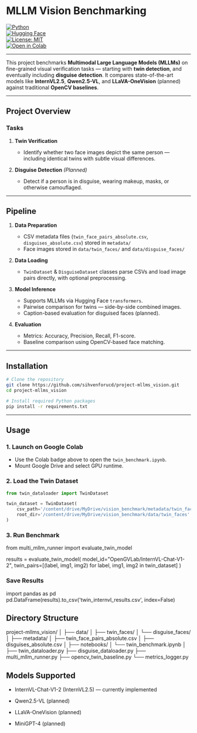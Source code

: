 # MLLM Vision Benchmarking

[![Python](https://img.shields.io/badge/python-3.10%2B-blue)](https://www.python.org/)  
[![Hugging Face](https://img.shields.io/badge/Models-HuggingFace-yellow)](https://huggingface.co/)  
[![License: MIT](https://img.shields.io/badge/License-MIT-green.svg)](LICENSE)  
[![Open in Colab](https://colab.research.google.com/assets/colab-badge.svg)](https://colab.research.google.com/github/sihvenforucd/project-mllms_vision/blob/main/notebooks/twin_benchmark.ipynb)

---

This project benchmarks **Multimodal Large Language Models (MLLMs)** on fine-grained visual verification tasks — starting with **twin detection**, and eventually including **disguise detection**. It compares state-of-the-art models like **InternVL2.5**, **Qwen2.5-VL**, and **LLaVA-OneVision** (planned) against traditional **OpenCV baselines**.

---

## Project Overview

### Tasks
1. **Twin Verification**
   - Identify whether two face images depict the same person — including identical twins with subtle visual differences.

2. **Disguise Detection** *(Planned)*
   - Detect if a person is in disguise, wearing makeup, masks, or otherwise camouflaged.

---

## Pipeline

1. **Data Preparation**
   - CSV metadata files (`twin_face_pairs_absolute.csv`, `disguises_absolute.csv`) stored in `metadata/`
   - Face images stored in `data/twin_faces/` and `data/disguise_faces/`

2. **Data Loading**
   - `TwinDataset` & `DisguiseDataset` classes parse CSVs and load image pairs directly, with optional preprocessing.

3. **Model Inference**
   - Supports MLLMs via Hugging Face `transformers`.  
   - Pairwise comparison for twins — side-by-side combined images.  
   - Caption-based evaluation for disguised faces (planned).

4. **Evaluation**
   - Metrics: Accuracy, Precision, Recall, F1-score.  
   - Baseline comparison using OpenCV-based face matching.

---

## Installation

```bash
# Clone the repository
git clone https://github.com/sihvenforucd/project-mllms_vision.git
cd project-mllms_vision

# Install required Python packages
pip install -r requirements.txt
```


---

## Usage

### 1. Launch on Google Colab
- Use the Colab badge above to open the `twin_benchmark.ipynb`.
- Mount Google Drive and select GPU runtime.

### 2. Load the Twin Dataset
```python
from twin_dataloader import TwinDataset

twin_dataset = TwinDataset(
    csv_path='/content/drive/MyDrive/vision_benchmark/metadata/twin_face_pairs_absolute.csv',
    root_dir='/content/drive/MyDrive/vision_benchmark/data/twin_faces'
)
```
### 3. Run Benchmark
from multi_mllm_runner import evaluate_twin_model

results = evaluate_twin_model(
    model_id="OpenGVLab/InternVL-Chat-V1-2",
    twin_pairs=[(label, img1, img2) for label, img1, img2 in twin_dataset]
)

### Save Results
import pandas as pd
pd.DataFrame(results).to_csv('twin_internvl_results.csv', index=False)


## Directory Structure
project-mllms_vision/
│
├── data/
│   ├── twin_faces/
│   └── disguise_faces/
│
├── metadata/
│   ├── twin_face_pairs_absolute.csv
│   ├── disguises_absolute.csv
│
├── notebooks/
│   └── twin_benchmark.ipynb
│
├── twin_dataloader.py
├── disguise_dataloader.py
├── multi_mllm_runner.py
├── opencv_twin_baseline.py
└── metrics_logger.py

## Models Supported
- InternVL-Chat-V1-2 (InternVL2.5) — currently implemented

- Qwen2.5-VL (planned)

- LLaVA-OneVision (planned)

- MiniGPT-4 (planned)


